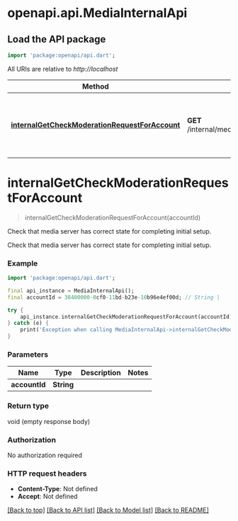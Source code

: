 # openapi.api.MediaInternalApi

## Load the API package
```dart
import 'package:openapi/api.dart';
```

All URIs are relative to *http://localhost*

Method | HTTP request | Description
------------- | ------------- | -------------
[**internalGetCheckModerationRequestForAccount**](MediaInternalApi.md#internalgetcheckmoderationrequestforaccount) | **GET** /internal/media_api/moderation/request/{account_id} | Check that media server has correct state for completing initial setup.


# **internalGetCheckModerationRequestForAccount**
> internalGetCheckModerationRequestForAccount(accountId)

Check that media server has correct state for completing initial setup.

Check that media server has correct state for completing initial setup. 

### Example
```dart
import 'package:openapi/api.dart';

final api_instance = MediaInternalApi();
final accountId = 38400000-8cf0-11bd-b23e-10b96e4ef00d; // String | 

try {
    api_instance.internalGetCheckModerationRequestForAccount(accountId);
} catch (e) {
    print('Exception when calling MediaInternalApi->internalGetCheckModerationRequestForAccount: $e\n');
}
```

### Parameters

Name | Type | Description  | Notes
------------- | ------------- | ------------- | -------------
 **accountId** | **String**|  | 

### Return type

void (empty response body)

### Authorization

No authorization required

### HTTP request headers

 - **Content-Type**: Not defined
 - **Accept**: Not defined

[[Back to top]](#) [[Back to API list]](../README.md#documentation-for-api-endpoints) [[Back to Model list]](../README.md#documentation-for-models) [[Back to README]](../README.md)

